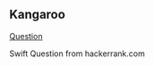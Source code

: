 ## Kangaroo

[Question](https://www.hackerrank.com/challenges/kangaroo/problem)

Swift
Question from hackerrank.com
